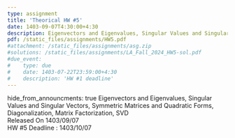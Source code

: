 ```yaml
---
type: assignment
title: 'Theorical HW #5'
date: 1403-09-07T4:30:00+4:30
description: Eigenvectors and Eigenvalues, Singular Values and Singular Vectors, Symmetric Matrices and Quadratic Forms, Diagonalization, Matrix Factorization, SVD
pdf: /static_files/assignments/HW5.pdf
#attachment: /static_files/assignments/asg.zip
#solutions: /static_files/assignments/LA_Fall_2024_HW5-sol.pdf
#due_event: 
#    type: due
#    date: 1403-07-22T23:59:00+4:30
#    description: 'HW #1 deadline'
---
```

hide_from_announcments: true
Eigenvectors and Eigenvalues, Singular Values and Singular Vectors, Symmetric Matrices and Quadratic Forms, Diagonalization, Matrix Factorization, SVD<br>
Released On 1403/09/07<br>
HW #5 Deadline : 1403/10/07
